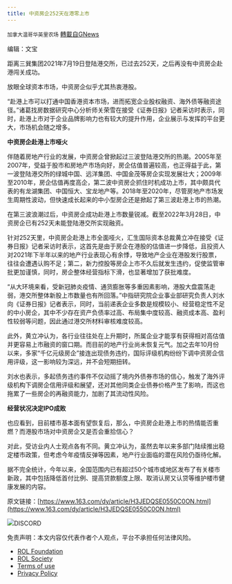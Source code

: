 ```yaml
---
title: 中资房企252天在港零上市
---
```

`加拿大温哥华英里农场` [轉載自GNews](https://gnews.org/zh-hans/2254680/)

编辑：文宝



距离三巽集团2021年7月19日登陆港交所，已过去252天，之后再没有中资房企赴港闯关成功。

放眼全球资本市场，中资房企似乎尤其热衷港股。

“赴港上市可以打通中国香港资本市场，进而拓宽企业股权融资、海外债等融资途径。”诸葛找房数据研究中心分析师关荣雪在接受《证券日报》记者采访时表示，同时，赴港上市对于企业品牌影响力也有较大的提升作用，企业展示与发挥的平台更大，市场机会随之增多。

**中资房企赴港上市哑火**

伴随着房地产行业的发展，中资房企曾掀起过三波登陆港交所的热潮。2005年至2007年，受益于股市和房地产市场向好，房企估值普遍较高，也正得益于此，第一波登陆港交所的绿城中国、远洋集团、中国金茂等房企实现发展壮大；2009年至2010年，房企估值再度高企，第二波中资房企抓住时机成功上市，其中颇具代表的有龙湖集团、中国恒大、宝龙地产等。2018年至2020年，尽管房地产市场发生周期性波动，但快速成长起来的中小型房企还是掀起了第三波赴港上市的热潮。

在第三波浪潮过后，中资房企成功赴港上市数量锐减。截至2022年3月28日，中资房企已有252天未能登陆港交所实现融资。

针对252天里，中资房企赴港上市全面哑火，汇生国际资本总裁黄立冲在接受《证券日报》记者采访时表示，这首先是由于房企在港股的估值进一步降低，且投资人对2021年下半年以来的地产行业表现心有余悸，导致地产企业在港股发行股票，往往会遭遇认购不足；第二，新力控股等房企上市不久后就发生违约，促使监管审批更加谨慎，同时，房企整体经营指标下滑，也显著增加了获批难度。

“从大环境来看，受新冠肺炎疫情、通货膨胀等多重因素影响，港股大盘震荡走弱，港交所整体新股上市数量也有所回落。”中指研究院企业事业部研究负责人刘水向《证券日报》记者表示，同时，当前递表企业多数是规模较小、经营稳定性不足的中小房企，其中不少存在资产负债率过高、布局集中度较高、融资成本高、盈利性较弱等问题，因此通过港交所材料审核难度较高。

此外，黄立冲认为，各行业往往处在上升期时，所属企业才能享有获得相对高估值并更容易上市融资的窗口期。而目前的地产行业尚未恢复元气。加之去年10月份以来，多家“千亿元级房企”接连出现债务违约，国际评级机构纷纷下调中资房企信用评级，这一影响较为深远，并不会短期扭转。

刘水也表示，多起债务违约事件不仅动摇了境内外债券市场的信心，触发了海外评级机构下调房企信用评级和展望，还对其他同类企业债券价格产生了影响，而这也拖累了一些房企的再融资能力，加剧了其流动性风险。

**经营状况决定IPO成败**

也应看到，目前楼市基本面有望恢复后，那么，中资房企赴港上市的热情能否重燃？而港股市场对中资房企又是否会重拾信心？

对此，受访业内人士观点各有不同。黄立冲认为，虽然去年以来多部门陆续推出稳定楼市政策，但考虑今年疫情反弹等因素，地产行业面临的潜在风险仍亟待化解。

据不完全统计，今年以来，全国范围内已有超过50个城市或地区发布了有关楼市新政，其中包括降低首付比例、提高贷款额度上限、取消认房又认贷等维护楼市健康发展的内容。

原文链接：[https://www.163.com/dy/article/H3JEDQSE0550C0ON.html](https://www.163.com/dy/article/H3JEDQSE0550C0ON.html)

![](https://assets.gnews.org/wp-content/uploads/2022/03/Discord-QR-55.png)DISCORD





 

免责声明：本文内容仅代表作者个人观点，平台不承担任何法律风险。

- [ROL Foundation](https://rolfoundation.org/)
- [ROL Society](https://rolsociety.org/)
- [Terms of use](https://gnews.org/terms-of-use-3/)
- [Privacy Policy](https://gnews.org/privacy-policy/)

